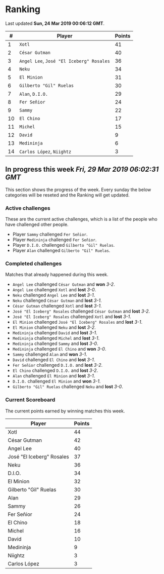 # Ranking

Last updated **Sun, 24 Mar 2019 00:06:12 GMT**.

|#|Player|Points|
|---|---|---|
|1|`Xotl`|41|
|2|`César Gutman`|40|
|3|`Angel Lee`, `José "El Iceberg" Rosales`|36|
|4|`Neku`|34|
|5|`El Minion`|31|
|6|`Gilberto "Gil" Ruelas`|30|
|7|`Alan`, `D.I.O.`|29|
|8|`Fer Señior`|24|
|9|`Sammy`|22|
|10|`El Chino`|17|
|11|`Michel`|15|
|12|`David`|9|
|13|`Medininja`|6|
|14|`Carlos López`, `Niightz`|3|

## In progress this week *Fri, 29 Mar 2019 06:02:31 GMT*
This section shows the progress of the week. Every sunday the below categories will be reseted and the Ranking will get updated.

### Active challenges
These are the current active challenges, which is a list of the people who have challenged other people.

* Player `Sammy` challenged `Fer Señior`.
* Player `Medininja` challenged `Fer Señior`.
* Player `D.I.O.` challenged `Gilberto "Gil" Ruelas`.
* Player `Alan` challenged `Gilberto "Gil" Ruelas`.

### Completed challenges
Matches that already happened during this week.

* `Angel Lee` challenged `César Gutman` and **won** *3-2*.
* `Angel Lee` challenged `Xotl` and **lost** *3-0*.
* `Neku` challenged `Angel Lee` and **lost** *3-1*.
* `Neku` challenged `César Gutman` and **lost** *3-1*.
* `César Gutman` challenged `Xotl` and **lost** *3-1*.
* `José "El Iceberg" Rosales` challenged `César Gutman` and **lost** *3-2*.
* `José "El Iceberg" Rosales` challenged `Xotl` and **lost** *3-1*.
* `El Minion` challenged `José "El Iceberg" Rosales` and **lost** *3-1*.
* `El Minion` challenged `Neku` and **lost** *3-2*.
* `Medininja` challenged `David` and **lost** *3-1*.
* `Medininja` challenged `Michel` and **lost** *3-1*.
* `Medininja` challenged `Sammy` and **lost** *3-0*.
* `Medininja` challenged `El Chino` and **won** *3-0*.
* `Sammy` challenged `Alan` and **won** *3-1*.
* `David` challenged `El Chino` and **lost** *3-1*.
* `Fer Señior` challenged `D.I.O.` and **lost** *3-2*.
* `El Chino` challenged `D.I.O.` and **lost** *3-2*.
* `Alan` challenged `El Minion` and **lost** *3-1*.
* `D.I.O.` challenged `El Minion` and **won** *3-1*.
* `Gilberto "Gil" Ruelas` challenged `Neku` and **lost** *3-0*.

### Current Scoreboard
The current points earned by winning matches this week.

|Player|Points|
|---|---|
|Xotl|44|
|César Gutman|42|
|Angel Lee|40|
|José "El Iceberg" Rosales|37|
|Neku|36|
|D.I.O.|34|
|El Minion|32|
|Gilberto "Gil" Ruelas|30|
|Alan|29|
|Sammy|26|
|Fer Señior|24|
|El Chino|18|
|Michel|16|
|David|10|
|Medininja|9|
|Niightz|3|
|Carlos López|3|